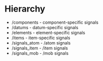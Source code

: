 # Hierarchy

- /components - component-specific signals
- /datums - datum-specific signals
- /elements - element-specific signals
- /items - item-specific signals
- /signals_atom - /atom signals
- /signals_item - /item signals
- /signals_mob - /mob signals
